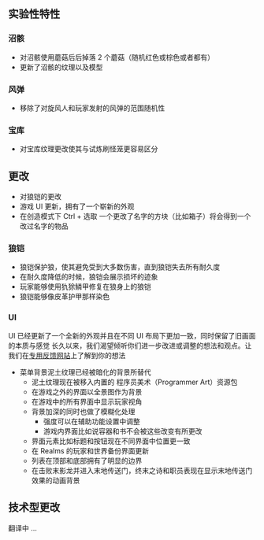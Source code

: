 ## 实验性特性
### 沼骸
* 对沼骸使用蘑菇后后掉落 2 个蘑菇（随机红色或棕色或者都有）
* 更新了沼骸的纹理以及模型
### 风弹
* 移除了对旋风人和玩家发射的风弹的范围随机性
### 宝库
* 对宝库纹理更改使其与试炼刷怪笼更容易区分
## 更改
* 对狼铠的更改
* 游戏 UI 更新，拥有了一个崭新的外观
* 在创造模式下 Ctrl + 选取 一个更改了名字的方块（比如箱子）将会得到一个改过名字的物品
### 狼铠
* 狼铠保护狼，使其避免受到大多数伤害，直到狼铠失去所有耐久度
* 在耐久度降低的时候，狼铠会展示损坏的迹象
* 玩家能够使用犰狳鳞甲修复在狼身上的狼铠
* 狼铠能够像皮革护甲那样染色
### UI
UI 已经更新了一个全新的外观并且在不同 UI 布局下更加一致，同时保留了旧画面的本质与感觉
长久以来，我们渴望倾听你们进一步改进或调整的想法和观点。让我们在[专用反馈网站](https://aka.ms/JavaUIFeedback)上了解到你的想法
* 菜单背景泥土纹理已经被暗化的背景所替代
    * 泥土纹理现在被移入内置的 程序员美术（Programmer Art）资源包
    * 在游戏之外的界面以全景图作为背景
    * 在游戏中的所有界面中显示玩家视角
    * 背景加深的同时也做了模糊化处理
        * 强度可以在辅助功能设置中调整
        * 游戏内界面比如说容器和书不会被这些改变有所更改
    * 界面元素比如标题和按钮现在不同界面中位置更一致
    * 在 Realms 的玩家和世界备份界面更新
    * 列表在顶部和底部拥有了明显的边界
    * 在击败末影龙并进入末地传送门，终末之诗和职员表现在显示末地传送门效果的动画背景
## 技术型更改
翻译中 ...